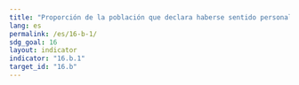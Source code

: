 ```yaml
---
title: "Proporción de la población que declara haberse sentido personalmente víctima de discriminación o acoso en los 12 meses anteriores por motivos de discriminación prohibidos por el derecho internacional de los derechos humanos"
lang: es
permalink: /es/16-b-1/
sdg_goal: 16
layout: indicator
indicator: "16.b.1"
target_id: "16.b"
---
```


